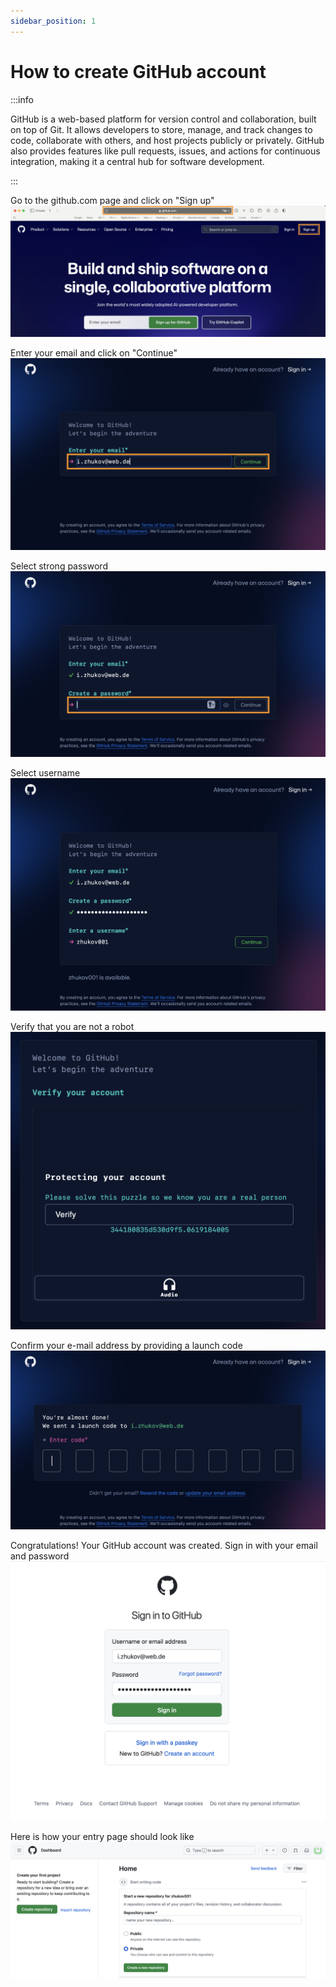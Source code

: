 ```yaml
---
sidebar_position: 1
---
```


# How to create GitHub account

:::info

GitHub is a web-based platform for version control and collaboration, built on top of Git. It allows developers to store, manage, and track changes to code, collaborate with others, and host projects publicly or privately. GitHub also provides features like pull requests, issues, and actions for continuous integration, making it a central hub for software development.

:::

Go to the github.com page and click on "Sign up"
![Create account](./img/gh_account_001.png)

Enter your email and click on "Continue"
![Create account](./img/gh_account_002.png)

Select strong password
![Create account](./img/gh_account_003.png)

Select username
![Create account](./img/gh_account_004.png)

Verify that you are not a robot
![Create account](./img/gh_account_005.png)

Confirm your e-mail address by providing a launch code
![Create account](./img/gh_account_006.png)

Congratulations! Your GitHub account was created. Sign in with your email and password
![Create account](./img/gh_account_007.png)

Here is how your entry page should look like
![Create account](./img/gh_account_008.png)